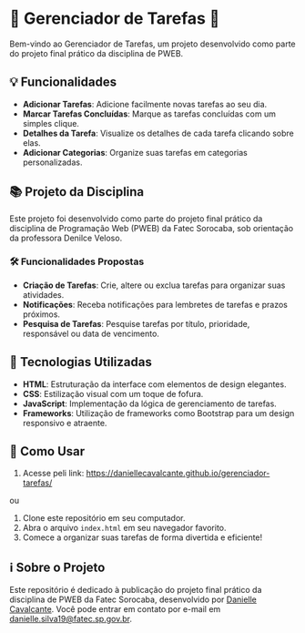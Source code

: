 # 🌟 Gerenciador de Tarefas 🌟

Bem-vindo ao Gerenciador de Tarefas, um projeto desenvolvido como parte do projeto final prático da disciplina de PWEB.

## 💡 Funcionalidades

- **Adicionar Tarefas**: Adicione facilmente novas tarefas ao seu dia.
- **Marcar Tarefas Concluídas**: Marque as tarefas concluídas com um simples clique.
- **Detalhes da Tarefa**: Visualize os detalhes de cada tarefa clicando sobre elas.
- **Adicionar Categorias**: Organize suas tarefas em categorias personalizadas.

## 📚 Projeto da Disciplina

Este projeto foi desenvolvido como parte do projeto final prático da disciplina de Programação Web (PWEB) da Fatec Sorocaba, sob orientação da professora Denilce Veloso.

### 🛠️ Funcionalidades Propostas

- **Criação de Tarefas**: Crie, altere ou exclua tarefas para organizar suas atividades.
- **Notificações**: Receba notificações para lembretes de tarefas e prazos próximos.
- **Pesquisa de Tarefas**: Pesquise tarefas por título, prioridade, responsável ou data de vencimento.

## 🚀 Tecnologias Utilizadas

- **HTML**: Estruturação da interface com elementos de design elegantes.
- **CSS**: Estilização visual com um toque de fofura.
- **JavaScript**: Implementação da lógica de gerenciamento de tarefas.
- **Frameworks**: Utilização de frameworks como Bootstrap para um design responsivo e atraente.

## 🎨 Como Usar

1. Acesse peli link: https://daniellecavalcante.github.io/gerenciador-tarefas/
   
ou

1. Clone este repositório em seu computador.
2. Abra o arquivo `index.html` em seu navegador favorito.
3. Comece a organizar suas tarefas de forma divertida e eficiente!

## ℹ️ Sobre o Projeto

Este repositório é dedicado à publicação do projeto final prático da disciplina de PWEB da Fatec Sorocaba, desenvolvido por [Danielle Cavalcante](https://www.linkedin.com/in/daniellecavalcante-ads/). Você pode entrar em contato por e-mail em danielle.silva19@fatec.sp.gov.br.
